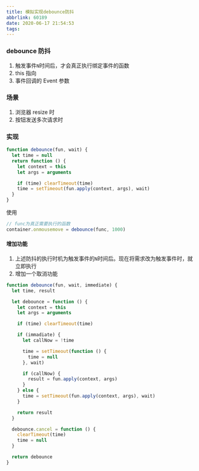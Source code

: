 ```yaml
---
title: 模拟实现debounce防抖
abbrlink: 60189
date: 2020-06-17 21:54:53
tags:
---
```


### debounce 防抖

1. 触发事件`N`时间后，才会真正执行绑定事件的函数
2. this 指向
3. 事件回调的 Event 参数

### 场景

1. 浏览器 resize 时
2. 按钮发送多次请求时

### 实现

```js
function debounce(fun, wait) {
  let time = null
  return function () {
    let context = this
    let args = arguments

    if (time) clearTimeout(time)
    time = setTimeout(fun.apply(context, args), wait)
  }
}
```

使用

```js
// func为真正需要执行的函数
container.onmousemove = debounce(func, 1000)
```

#### 增加功能

1. 上述防抖的执行时机为触发事件的`N`时间后。现在将需求改为触发事件时，就立即执行
2. 增加一个取消功能

```js
function debounce(fun, wait, immediate) {
  let time, result

  let debounce = function () {
    let context = this
    let args = arguments

    if (time) clearTimeout(time)

    if (immadiate) {
      let callNow = !time

      time = setTimeout(function () {
        time = null
      }, wait)

      if (callNow) {
        result = fun.apply(context, args)
      }
    } else {
      time = setTimeout(fun.apply(context, args), wait)
    }

    return result
  }

  debounce.cancel = function () {
    clearTimeout(time)
    time = null
  }

  return debounce
}
```
